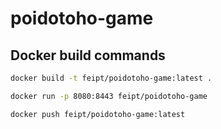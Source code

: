 # poidotoho-game

## Docker build commands
```sh
docker build -t feipt/poidotoho-game:latest .
```

```sh
docker run -p 8080:8443 feipt/poidotoho-game
```

```sh
docker push feipt/poidotoho-game:latest  
```